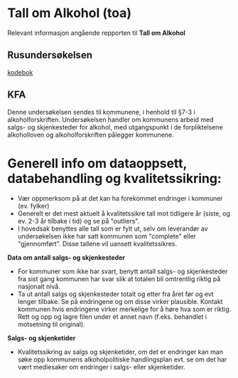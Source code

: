 # Tall om Alkohol (toa)
Relevant informasjon angående repporten til **Tall om Alkohol**

## Rusundersøkelsen
[kodebok](https://folkehelsestats.github.io/toa/codebook)

## KFA
Denne undersøkelsen sendes til kommunene, i henhold til §7-3  i alkoholforskriften. Undersøkelsen handler om kommunens arbeid med salgs- og skjenkesteder for alkohol, med utgangspunkt i de forpliktelsene alkoholloven og alkoholforskriften pålegger kommunene. 

# Generell info om dataoppsett, databehandling og kvalitetssikring:
- Vær oppmerksom på at det kan ha forekommet endringer i kommuner (ev. fylker)
- Generelt er det mest aktuelt å kvalitetssikre tall mot tidligere år (siste, og ev. 2-3 år tilbake i tid) og se på "outliers". 
- I hovedsak benyttes alle tall som er fylt ut, selv om leverandør av undersøkelsen ikke har satt kommunen som "complete" eller "gjennomført". Disse tallene vil uansett kvalitetssikres.

**Data om antall salgs- og skjenkesteder**
- For kommuner som ikke har svart, benytt antall salgs- og skjenkesteder fra sist gang kommunen har svar slik at totalen bli omtrentlig riktig på nasjonalt nivå.
- Ta ut antall salgs og skjenkesteder totalt og etter fra året før og evt lenger tilbake. Se på endringene og om disse virker plausible. Kontakt kommunen hvis endringene virker merkelige for å høre hva som er riktig. Rett og opp og lagre filen under et annet navn (f.eks. behandlet i motsetning til original).

**Salgs- og skjenketider**
- Kvalitetssikring av salgs og skjenketider, om det er endringer kan man søke opp kommunens alkoholpolitiske handlingsplan evt. se om det har vært mediesaker om endringer i salgs- eller skjenketider. 
